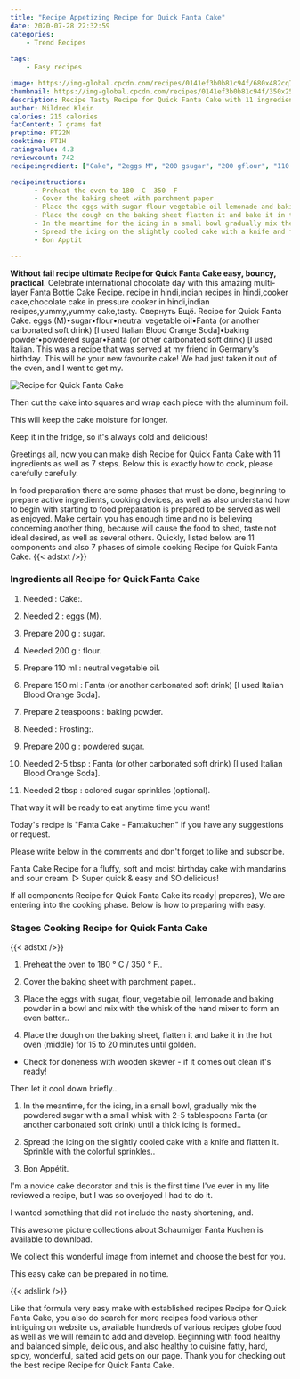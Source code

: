 ```yaml
---
title: "Recipe Appetizing Recipe for Quick Fanta Cake"
date: 2020-07-28 22:32:59
categories:
    - Trend Recipes
    
tags:
    - Easy recipes

image: https://img-global.cpcdn.com/recipes/0141ef3b0b81c94f/680x482cq70/recipe-for-quick-fanta-cake-recipe-main-photo.jpg
thumbnail: https://img-global.cpcdn.com/recipes/0141ef3b0b81c94f/350x250cq70/recipe-for-quick-fanta-cake-recipe-main-photo.jpg
description: Recipe Tasty Recipe for Quick Fanta Cake with 11 ingredients and 7 stages of easy cooking.
author: Mildred Klein
calories: 215 calories
fatContent: 7 grams fat
preptime: PT22M
cooktime: PT1H
ratingvalue: 4.3
reviewcount: 742
recipeingredient: ["Cake", "2eggs M", "200 gsugar", "200 gflour", "110 mlneutral vegetable oil", "150 mlFanta or another carbonated soft drink I used Italian Blood Orange Soda", "2 teaspoonsbaking powder", "Frosting", "200 gpowdered sugar", "2-5 tbspFanta or other carbonated soft drink I used Italian Blood Orange Soda", "2 tbspcolored sugar sprinkles optional"]

recipeinstructions: 
      - Preheat the oven to 180  C  350  F 
      - Cover the baking sheet with parchment paper 
      - Place the eggs with sugar flour vegetable oil lemonade and baking powder in a bowl and mix with the whisk of the hand mixer to form an even batter 
      - Place the dough on the baking sheet flatten it and bake it in the hot oven middle for 15 to 20 minutes until golden  Check for doneness with wooden skewer  if it comes out clean its readyThen let it cool down briefly 
      - In the meantime for the icing in a small bowl gradually mix the powdered sugar with a small whisk with 25 tablespoons Fanta or another carbonated soft drink until a thick icing is formed 
      - Spread the icing on the slightly cooled cake with a knife and flatten it Sprinkle with the colorful sprinkles 
      - Bon Apptit

---
```




**Without fail recipe ultimate Recipe for Quick Fanta Cake easy, bouncy, practical**. Celebrate international chocolate day with this amazing multi-layer Fanta Bottle Cake Recipe. recipe in hindi,indian recipes in hindi,cooker cake,chocolate cake in pressure cooker in hindi,indian recipes,yummy,yummy cake,tasty. Свернуть Ещё. Recipe for Quick Fanta Cake. eggs (M)•sugar•flour•neutral vegetable oil•Fanta (or another carbonated soft drink) [I used Italian Blood Orange Soda]•baking powder•powdered sugar•Fanta (or other carbonated soft drink) [I used Italian. This was a recipe that was served at my friend in Germany&#39;s birthday. This will be your new favourite cake! We had just taken it out of the oven, and I went to get my.


![Recipe for Quick Fanta Cake](https://img-global.cpcdn.com/recipes/0141ef3b0b81c94f/680x482cq70/recipe-for-quick-fanta-cake-recipe-main-photo.jpg "Recipe for Quick Fanta Cake")



Then cut the cake into squares and wrap each piece with the aluminum foil.

This will keep the cake moisture for longer.

Keep it in the fridge, so it&#39;s always cold and delicious!


Greetings all, now you can make dish Recipe for Quick Fanta Cake with 11 ingredients as well as 7 steps. Below this is exactly how to cook, please carefully carefully.

In food preparation there are some phases that must be done, beginning to prepare active ingredients, cooking devices, as well as also understand how to begin with starting to food preparation is prepared to be served as well as enjoyed. Make certain you has enough time and no is believing concerning another thing, because will cause the food to shed, taste not ideal desired, as well as several others. Quickly, listed below are 11 components and also 7 phases of simple cooking Recipe for Quick Fanta Cake.
{{< adstxt />}}

### Ingredients all Recipe for Quick Fanta Cake


1. Needed  : Cake:.

1. Needed 2 : eggs (M).

1. Prepare 200 g : sugar.

1. Needed 200 g : flour.

1. Prepare 110 ml : neutral vegetable oil.

1. Prepare 150 ml : Fanta (or another carbonated soft drink) [I used Italian Blood Orange Soda].

1. Prepare 2 teaspoons : baking powder.

1. Needed  : Frosting:.

1. Prepare 200 g : powdered sugar.

1. Needed 2-5 tbsp : Fanta (or other carbonated soft drink) [I used Italian Blood Orange Soda].

1. Needed 2 tbsp : colored sugar sprinkles (optional).


That way it will be ready to eat anytime time you want!

Today&#39;s recipe is &#34;Fanta Cake - Fantakuchen&#34; if you have any suggestions or request.

Please write below in the comments and don&#39;t forget to like and subscribe.

Fanta Cake Recipe for a fluffy, soft and moist birthday cake with mandarins and sour cream. ▻ Super quick &amp; easy and SO delicious!


If all components Recipe for Quick Fanta Cake its ready| prepares}, We are entering into the cooking phase. Below is how to preparing with easy.

### Stages Cooking Recipe for Quick Fanta Cake

{{< adstxt />}}


1. Preheat the oven to 180 ° C / 350 ° F..



1. Cover the baking sheet with parchment paper..



1. Place the eggs with sugar, flour, vegetable oil, lemonade and baking powder in a bowl and mix with the whisk of the hand mixer to form an even batter..



1. Place the dough on the baking sheet, flatten it and bake it in the hot oven (middle) for 15 to 20 minutes until golden. 
- Check for doneness with wooden skewer - if it comes out clean it&#39;s ready!

Then let it cool down briefly..



1. In the meantime, for the icing, in a small bowl, gradually mix the powdered sugar with a small whisk with 2-5 tablespoons Fanta (or another carbonated soft drink) until a thick icing is formed..



1. Spread the icing on the slightly cooled cake with a knife and flatten it. Sprinkle with the colorful sprinkles..



1. Bon Appétit.




I&#39;m a novice cake decorator and this is the first time I&#39;ve ever in my life reviewed a recipe, but I was so overjoyed I had to do it.

I wanted something that did not include the nasty shortening, and.

This awesome picture collections about Schaumiger Fanta Kuchen is available to download.

We collect this wonderful image from internet and choose the best for you.

This easy cake can be prepared in no time.


{{< adslink />}}

Like that formula very easy make with established recipes Recipe for Quick Fanta Cake, you also do search for more recipes food various other intriguing on website us, available hundreds of various recipes globe food as well as we will remain to add and develop. Beginning with food healthy and balanced simple, delicious, and also healthy to cuisine fatty, hard, spicy, wonderful, salted acid gets on our page. Thank you for checking out the best recipe Recipe for Quick Fanta Cake.
